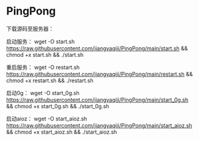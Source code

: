 # PingPong

下载源码至服务器：

启动服务：
wget -O start.sh https://raw.githubusercontent.com/jiangyaqiii/PingPong/main/start.sh && chmod +x start.sh && ./start.sh

重启服务：
wget -O restart.sh https://raw.githubusercontent.com/jiangyaqiii/PingPong/main/restart.sh && chmod +x restart.sh && ./restart.sh

启动0g：
wget -O start_0g.sh https://raw.githubusercontent.com/jiangyaqiii/PingPong/main/start_0g.sh && chmod +x start_0g.sh && ./start_0g.sh

启动aioz：
wget -O start_aioz.sh https://raw.githubusercontent.com/jiangyaqiii/PingPong/main/start_aioz.sh && chmod +x start_aioz.sh && ./start_aioz.sh
